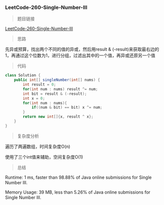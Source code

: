 ### LeetCode-260-Single-Number-III

> 题目链接

[LeetCode-260-Single-Number-III](https://leetcode.com/problems/single-number-iii/)

> 思路

先异或预算，找出两个不同的值的异或，然后用result & (-result)来获取最右边的1，再通过这个位数为1，进行分组，过滤出其中的一个值，再异或还原另一个值

> 代码

```java
class Solution {
    public int[] singleNumber(int[] nums) {
        int result = 0;
        for(int num : nums) result ^= num;
        int bit = result & (-result);
        int x = 0;
        for(int num : nums){
            if((num & bit) == bit) x ^= num;
        }
        return new int[]{x, result ^ x};
    }
}
```

> 复杂度分析

遍历了两遍数组，时间复杂度O(n)

使用了三个int值来辅助，空间复杂度O(1)

> 总结

Runtime: 1 ms, faster than 98.88% of Java online submissions for Single Number III.

Memory Usage: 39 MB, less than 5.26% of Java online submissions for Single Number III.
